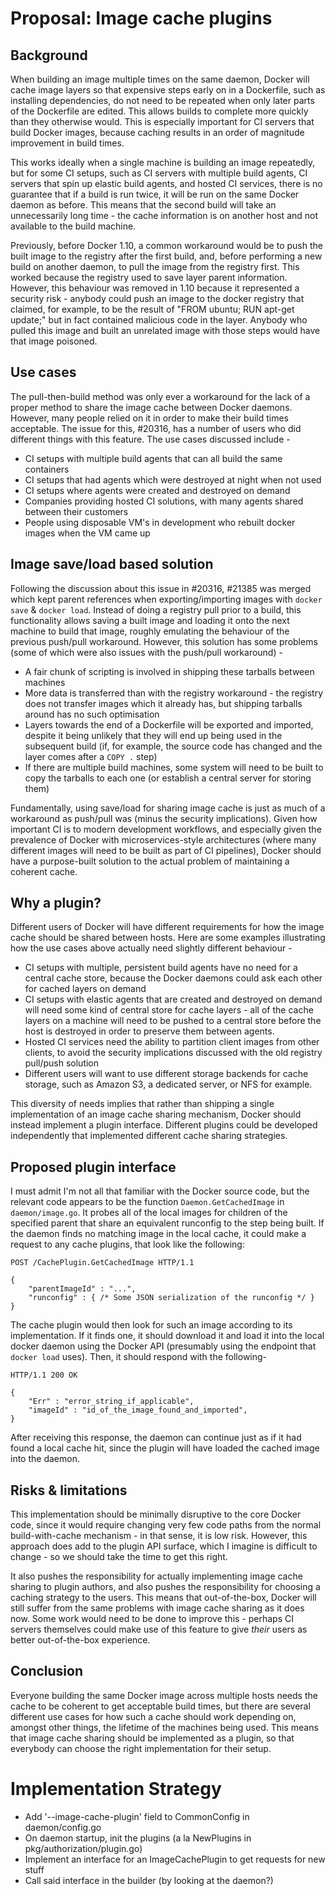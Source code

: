# Proposal: Image cache plugins

## Background
When building an image multiple times on the same daemon, Docker will cache image layers so that expensive steps early on in a Dockerfile, such as installing dependencies, do not need to be repeated when only later parts of the Dockerfile are edited. This allows builds to complete more quickly than they otherwise would. This is especially important for CI servers that build Docker images, because caching results in an order of magnitude improvement in build times.

This works ideally when a single machine is building an image repeatedly, but for some CI setups, such as CI servers with multiple build agents, CI servers that spin up elastic build agents, and hosted CI services, there is no guarantee that if a build is run twice, it will be run on the same Docker daemon as before. This means that the second build will take an unnecessarily long time - the cache information is on another host and not available to the build machine.

Previously, before Docker 1.10, a common workaround would be to push the built image to the registry after the first build, and, before performing a new build on another daemon, to pull the image from the registry first. This worked because the registry used to save layer parent information. However, this behaviour was removed in 1.10 because it represented a security risk - anybody could push an image to the docker registry that claimed, for example, to be the result of "FROM ubuntu; RUN apt-get update;" but in fact contained malicious code in the layer. Anybody who pulled this image and built an unrelated image with those steps would have that image poisoned.

## Use cases
The pull-then-build method was only ever a workaround for the lack of a proper method to share the image cache between Docker daemons. However, many people relied on it in order to make their build times acceptable. The issue for this, #20316, has a number of users who did different things with this feature. The use cases discussed include -

* CI setups with multiple build agents that can all build the same containers
* CI setups that had agents which were destroyed at night when not used
* CI setups where agents were created and destroyed on demand
* Companies providing hosted CI solutions, with many agents shared between their customers
* People using disposable VM's in development who rebuilt docker images when the VM came up

## Image save/load based solution
Following the discussion about this issue in #20316, #21385 was merged which kept parent references when exporting/importing images with `docker save` & `docker load`. Instead of doing a registry pull prior to a build, this functionality allows saving a built image and loading it onto the next machine to build that image, roughly emulating the behaviour of the previous push/pull workaround. However, this solution has some problems (some of which were also issues with the push/pull workaround) -

* A fair chunk of scripting is involved in shipping these tarballs between machines
* More data is transferred than with the registry workaround - the registry does not transfer images which it already has, but shipping tarballs around has no such optimisation
* Layers towards the end of a Dockerfile will be exported and imported, despite it being unlikely that they will end up being used in the subsequent build (if, for example, the source code has changed and the layer comes after a `COPY .` step)
* If there are multiple build machines, some system will need to be built to copy the tarballs to each one (or establish a central server for storing them)

Fundamentally, using save/load for sharing image cache is just as much of a workaround as push/pull was (minus the security implications). Given how important CI is to modern development workflows, and especially given the prevalence of Docker with microservices-style architectures (where many different images will need to be built as part of CI pipelines), Docker should have a purpose-built solution to the actual problem of maintaining a coherent cache.

## Why a plugin?
Different users of Docker will have different requirements for how the image cache should be shared between hosts. Here are some examples illustrating how the use cases above actually need slightly different behaviour -

* CI setups with multiple, persistent build agents have no need for a central cache store, because the Docker daemons could ask each other for cached layers on demand
* CI setups with elastic agents that are created and destroyed on demand will need some kind of central store for cache layers - all of the cache layers on a machine will need to be pushed to a central store before the host is destroyed in order to preserve them between agents.
* Hosted CI services need the ability to partition client images from other clients, to avoid the security implications discussed with the old registry pull/push solution
* Different users will want to use different storage backends for cache storage, such as Amazon S3, a dedicated server, or NFS for example.

This diversity of needs implies that rather than shipping a single implementation of an image cache sharing mechanism, Docker should instead implement a plugin interface. Different plugins could be developed independently that implemented different cache sharing strategies.

## Proposed plugin interface
I must admit I'm not all that familiar with the Docker source code, but the relevant code appears to be the function `Daemon.GetCachedImage` in `daemon/image.go`. It probes all of the local images for children of the specified parent that share an equivalent runconfig to the step being built. If the daemon finds no matching image in the local cache, it could make a request to any cache plugins, that look like the following:

```
POST /CachePlugin.GetCachedImage HTTP/1.1

{
    "parentImageId" : "...",
    "runconfig" : { /* Some JSON serialization of the runconfig */ }
}
```

The cache plugin would then look for such an image according to its implementation. If it finds one, it should download it and load it into the local docker daemon using the Docker API (presumably using the endpoint that `docker load` uses). Then, it should respond with the following-
```
HTTP/1.1 200 OK

{
    "Err" : "error_string_if_applicable",
    "imageId" : "id_of_the_image_found_and_imported",
}
```

After receiving this response, the daemon can continue just as if it had found a local cache hit, since the plugin will have loaded the cached image into the daemon.

## Risks & limitations
This implementation should be minimally disruptive to the core Docker code, since it would require changing very few code paths from the normal build-with-cache mechanism - in that sense, it is low risk. However, this approach does add to the plugin API surface, which I imagine is difficult to change - so we should take the time to get this right.

It also pushes the responsibility for actually implementing image cache sharing to plugin authors, and also pushes the responsibility for choosing a caching strategy to the users. This means that out-of-the-box, Docker will still suffer from the same problems with image cache sharing as it does now. Some work would need to be done to improve this - perhaps CI servers themselves could make use of this feature to give *their* users as better out-of-the-box experience.

## Conclusion
Everyone building the same Docker image across multiple hosts needs the cache to be coherent to get acceptable build times, but there are several different use cases for how such a cache should work depending on, amongst other things, the lifetime of the machines being used. This means that image cache sharing should be implemented as a plugin, so that everybody can choose the right implementation for their setup.


# Implementation Strategy
- Add '--image-cache-plugin' field to CommonConfig in daemon/config.go
- On daemon startup, init the plugins (a la NewPlugins in pkg/authorization/plugin.go)
- Implement an interface for an ImageCachePlugin to get requests for new stuff
- Call said interface in the builder (by looking at the daemon?)
